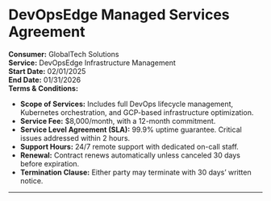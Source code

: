 # DevOpsEdge Managed Services Agreement

**Consumer:** GlobalTech Solutions  
**Service:** DevOpsEdge Infrastructure Management  
**Start Date:** 02/01/2025  
**End Date:** 01/31/2026  
**Terms & Conditions:**
- **Scope of Services:** Includes full DevOps lifecycle management, Kubernetes orchestration, and GCP-based infrastructure optimization.
- **Service Fee:** $8,000/month, with a 12-month commitment.
- **Service Level Agreement (SLA):** 99.9% uptime guarantee. Critical issues addressed within 2 hours.
- **Support Hours:** 24/7 remote support with dedicated on-call staff.
- **Renewal:** Contract renews automatically unless canceled 30 days before expiration.
- **Termination Clause:** Either party may terminate with 30 days’ written notice.

---